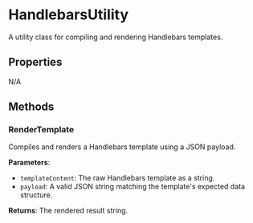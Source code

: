 # HandlebarsUtility

A utility class for compiling and rendering Handlebars templates.

## Properties

N/A

## Methods

### RenderTemplate

Compiles and renders a Handlebars template using a JSON payload.

**Parameters**:

- `templateContent`: The raw Handlebars template as a string.
- `payload`: A valid JSON string matching the template's expected data structure.

**Returns**: The rendered result string.
